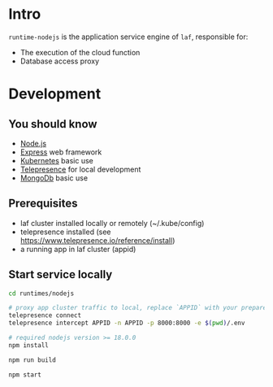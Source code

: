 
# Intro

`runtime-nodejs` is the application service engine of `laf`, responsible for:

- The execution of the cloud function
- Database access proxy

# Development

## You should know

- [Node.js](https://nodejs.org/en/docs)
- [Express](https://expressjs.com) web framework
- [Kubernetes](https://kubernetes.io) basic use
- [Telepresence](https://www.telepresence.io) for local development
- [MongoDb](https://docs.mongodb.com) basic use

## Prerequisites

- laf cluster installed locally or remotely (~/.kube/config)
- telepresence installed (see https://www.telepresence.io/reference/install)
- a running app in laf cluster (appid)

## Start service locally

```sh
cd runtimes/nodejs

# proxy app cluster traffic to local, replace `APPID` with your prepared appid
telepresence connect
telepresence intercept APPID -n APPID -p 8000:8000 -e $(pwd)/.env

# required nodejs version >= 18.0.0
npm install

npm run build

npm start
```
